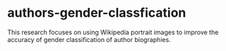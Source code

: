 # authors-gender-classfication
This research focuses on using Wikipedia portrait images to improve the accuracy of gender classification of author biographies.
